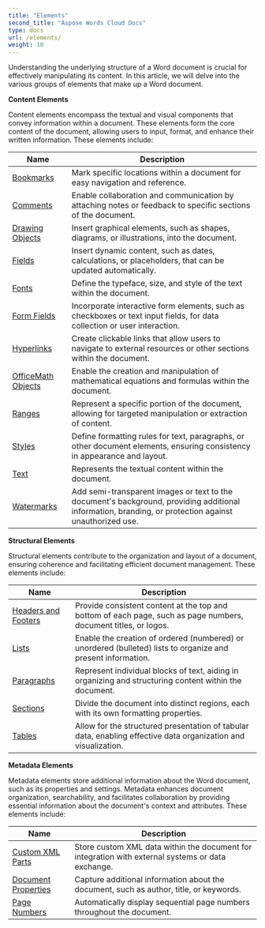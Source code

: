 ```yaml
---
title: "Elements"
second_title: "Aspose Words Cloud Docs"
type: docs
url: /elements/
weight: 10
---
```


Understanding the underlying structure of a Word document is crucial for effectively manipulating its content. In this article, we will delve into the various groups of elements that make up a Word document.

**Content Elements**

Content elements encompass the textual and visual components that convey information within a document. These elements form the core content of the document, allowing users to input, format, and enhance their written information. These elements include:

| Name                              | Description                                                                           |
|-----------------------------------|---------------------------------------------------------------------------------------|
| [Bookmarks](/words/bookmarks/)    | Mark specific locations within a document for easy navigation and reference. |
| [Comments](/words/comments)       | Enable collaboration and communication by attaching notes or feedback to specific sections of the document. |
| [Drawing Objects](/words/drawing-objects/) | Insert graphical elements, such as shapes, diagrams, or illustrations, into the document. |
| [Fields](/words/fields/)          | Insert dynamic content, such as dates, calculations, or placeholders, that can be updated automatically. |
| [Fonts](/words/fonts/)            | Define the typeface, size, and style of the text within the document. |
| [Form Fields](/words/formfields/) | Incorporate interactive form elements, such as checkboxes or text input fields, for data collection or user interaction. |
| [Hyperlinks](/words/hyperlinks/)  | Create clickable links that allow users to navigate to external resources or other sections within the document. |
| [OfficeMath Objects](/words/math-objects/) | Enable the creation and manipulation of mathematical equations and formulas within the document. |
| [Ranges](/words/range/)           | Represent a specific portion of the document, allowing for targeted manipulation or extraction of content. |
| [Styles](/words/styles/)          | Define formatting rules for text, paragraphs, or other document elements, ensuring consistency in appearance and layout. |
| [Text](/words/text/)              | Represents the textual content within the document. |
| [Watermarks](/words/watermarks)   | Add semi-transparent images or text to the document's background, providing additional information, branding, or protection against unauthorized use. |

**Structural Elements**

Structural elements contribute to the organization and layout of a document, ensuring coherence and facilitating efficient document management. These elements include:

| Name                              | Description                                                                           |
|-----------------------------------|---------------------------------------------------------------------------------------|
| [Headers and Footers](/words/headers-and-footers/) | Provide consistent content at the top and bottom of each page, such as page numbers, document titles, or logos. |
| [Lists](/words/lists/)            | Enable the creation of ordered (numbered) or unordered (bulleted) lists to organize and present information. |
| [Paragraphs](/words/paragraphs/)  | Represent individual blocks of text, aiding in organizing and structuring content within the document. |
| [Sections](/words/sections/)      | Divide the document into distinct regions, each with its own formatting properties. |
| [Tables](/words/tables/)          | Allow for the structured presentation of tabular data, enabling effective data organization and visualization. |

**Metadata Elements**

Metadata elements store additional information about the Word document, such as its properties and settings. Metadata enhances document organization, searchability, and facilitates collaboration by providing essential information about the document's context and attributes. These elements include:

| Name                              | Description                                                                           |
|-----------------------------------|---------------------------------------------------------------------------------------|
| [Custom XML Parts](/words/customxmlparts/) | Store custom XML data within the document for integration with external systems or data exchange. |
| [Document Properties](/words/documents/properties/) | Capture additional information about the document, such as author, title, or keywords. |
| [Page Numbers](/words/insert-page-numbers/) | Automatically display sequential page numbers throughout the document. |

